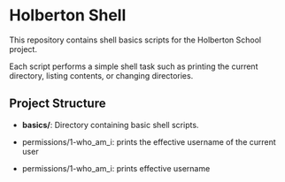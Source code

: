# Holberton Shell

This repository contains shell basics scripts for the Holberton School project.

Each script performs a simple shell task such as printing the current directory,
listing contents, or changing directories.

## Project Structure
- **basics/**: Directory containing basic shell scripts.

- permissions/1-who_am_i: prints the effective username of the current user
- permissions/1-who_am_i: prints effective username
